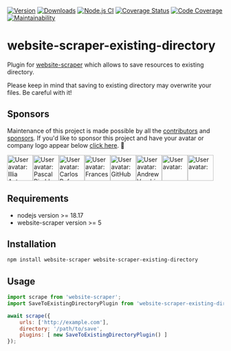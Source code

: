 [![Version](https://img.shields.io/npm/v/website-scraper-existing-directory.svg?style=flat)](https://www.npmjs.org/package/website-scraper-existing-directory)
[![Downloads](https://img.shields.io/npm/dm/website-scraper-existing-directory.svg?style=flat)](https://www.npmjs.org/package/website-scraper-existing-directory)
[![Node.js CI](https://github.com/website-scraper/website-scraper-existing-directory/actions/workflows/node.js.yml/badge.svg)](https://github.com/website-scraper/website-scraper-existing-directory)
[![Coverage Status](https://coveralls.io/repos/github/website-scraper/website-scraper-existing-directory/badge.svg?branch=master)](https://coveralls.io/github/website-scraper/website-scraper-existing-directory?branch=master)
[![Code Coverage](https://qlty.sh/gh/website-scraper/projects/website-scraper-existing-directory/coverage.svg)](https://qlty.sh/gh/website-scraper/projects/website-scraper-existing-directory)
[![Maintainability](https://qlty.sh/gh/website-scraper/projects/website-scraper-existing-directory/maintainability.svg)](https://qlty.sh/gh/website-scraper/projects/website-scraper-existing-directory)
# website-scraper-existing-directory
Plugin for [website-scraper](https://github.com/website-scraper/node-website-scraper) which allows to save resources to existing directory.

Please keep in mind that saving to existing directory may overwrite your files. Be careful with it!

## Sponsors
Maintenance of this project is made possible by all the [contributors](https://github.com/website-scraper/website-scraper-existing-directory/graphs/contributors) and [sponsors](https://github.com/sponsors/s0ph1e).
If you'd like to sponsor this project and have your avatar or company logo appear below [click here](https://github.com/sponsors/s0ph1e). 💖

<!-- sponsors --><a href="https://github.com/aivus"><img src="https:&#x2F;&#x2F;github.com&#x2F;aivus.png" width="60px" alt="User avatar: Illia Antypenko" /></a><a href="https://github.com/swissspidy"><img src="https:&#x2F;&#x2F;github.com&#x2F;swissspidy.png" width="60px" alt="User avatar: Pascal Birchler" /></a><a href="https://github.com/itscarlosrufo"><img src="https:&#x2F;&#x2F;github.com&#x2F;itscarlosrufo.png" width="60px" alt="User avatar: Carlos Rufo" /></a><a href="https://github.com/francescamarano"><img src="https:&#x2F;&#x2F;github.com&#x2F;francescamarano.png" width="60px" alt="User avatar: Francesca Marano" /></a><a href="https://github.com/github"><img src="https:&#x2F;&#x2F;github.com&#x2F;github.png" width="60px" alt="User avatar: GitHub" /></a><a href="https://github.com/Belrestro"><img src="https:&#x2F;&#x2F;github.com&#x2F;Belrestro.png" width="60px" alt="User avatar: Andrew Vorobiov" /></a><a href="https://github.com/Effiezhu"><img src="https:&#x2F;&#x2F;github.com&#x2F;Effiezhu.png" width="60px" alt="User avatar: " /></a><a href="https://github.com/slicemedia"><img src="https:&#x2F;&#x2F;github.com&#x2F;slicemedia.png" width="60px" alt="User avatar: " /></a><!-- sponsors -->

## Requirements
* nodejs version >= 18.17
* website-scraper version >= 5

## Installation
```sh
npm install website-scraper website-scraper-existing-directory
```

## Usage
```javascript
import scrape from 'website-scraper';
import SaveToExistingDirectoryPlugin from 'website-scraper-existing-directory';

await scrape({
    urls: ['http://example.com'],
    directory: '/path/to/save',
    plugins: [ new SaveToExistingDirectoryPlugin() ]
});
```
